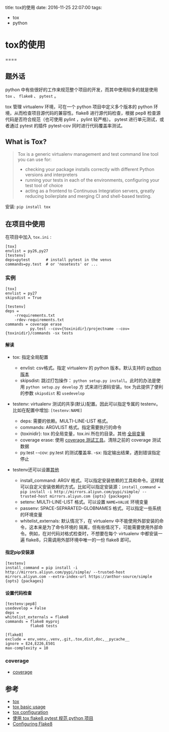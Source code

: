 title: tox的使用
date: 2016-11-25 22:07:00
tags:
- tox
- python

# tox的使用
====

## 题外话

python 中有些很好的工作来规范整个项目的开发，而其中使用较多的就是使用 `tox` 、 `flake8` 、 `pytest` 。

tox 管理 virtualenv 环境，可在一个 python 项目中定义多个版本的 python 环境，从而检查项目源代码的兼容性。flake8 进行源代码检查，根据 pep8 检查源代码是否符合规范（也可使用 pylint ，pylint 较严格）。 pytest 进行单元测试，或者通过 pytest 的插件 pytest-cov 同时进行代码覆盖率测试。


## What is Tox?

> Tox is a generic virtualenv management and test command line tool you can use for:
>
> * checking your package installs correctly with different Python versions and interpreters
> * running your tests in each of the environments, configuring your test tool of choice
> * acting as a frontend to Continuous Integration servers, greatly reducing boilerplate and merging CI and shell-based testing.


安装: `pip install tox`


## 在项目中使用

在项目中加入 `tox.ini` :

    [tox]
    envlist = py26,py27
    [testenv]
    deps=pytest       # install pytest in the venvs
    commands=py.test  # or 'nosetests' or ...

### 实例

    [tox]
    envlist = py27
    skipsdist = True
    
    [testenv]
    deps =
        -rrequirements.txt
        -rdev-requirements.txt
    commands = coverage erase
               py.test --cov={toxinidir}/projectname --cov={toxinidir}/commands -sx tests

#### 解读

* tox: 指定全局配置

    * envlist: csv格式。指定 virtualenv 的 python 版本。默认支持的 [python版本](https://tox.readthedocs.io/en/latest/example/basic.html#a-simple-tox-ini-default-environments)
    * skipsdist: 跳过打包操作： `python setup.py install`。此时的办法是使用 `python setup.py develop` 方
      式来进行源码安装。tox 为此提供了便利的参数 `skipsdist` 和 `usedevelop`

* testenv: virtualenv 测试的共享(默认)配置。因此可以指定专属的 testenv。比如在配置中增加: `[testenv:NAME]`

    * deps: 需要的依赖。MULTI-LINE-LIST 格式。
    * commands: ARGVLIST 格式。指定需要执行的命令
    * {toxinidir}: tox 的全局变量，tox.ini 所在的目录。其他 [全局变量](https://tox.readthedocs.io/en/latest/config.html#globally-available-substitutions)
    * coverage erase: 使用 [coverage 测试工具](http://coverage.readthedocs.io/en/coverage-4.2/index.html)。清除之前的 coverage 测试数据
    * py.test --cov: py.test 的测试覆盖率. -sx: 指定输出结果，遇到错误指定停止

* testenv还可以设置[其他](https://tox.readthedocs.io/en/latest/config.html#virtualenv-test-environment-settings)

    * install_command: ARGV 格式。可以指定安装依赖的工具和命令。这样就可以自定义安装依赖的方式。比如可以指定安装源：`install_command = pip install -i http://mirrors.aliyun.com/pypi/simple/ --trusted-host mirrors.aliyun.com {opts} {packages}`
    * setenv: MULTI-LINE-LIST 格式。可以设置 `NAME=VALUE` 环境变量
    * passenv: SPACE-SEPARATED-GLOBNAMES 格式。可以指定一些系统的环境变量
    * whitelist_externals: 默认情况下，在 virtualenv 中不能使用外部安装的命令，这本来是为了命令环境的
      隔离，但有些情况下，可能需要使用外部命令。例如，在对代码对格式检查时，不想要在每个 virtualenv 中都安装一遍 flake8，只需调用外部环境中唯一的一份 flake8 即可。



#### 指定pip安装源

```
[testenv]
install_command = pip install -i http://mirrors.aliyun.com/pypi/simple/ --trusted-host mirrors.aliyun.com --extra-index-url https://anthor-source/simple {opts} {packages}
```





#### 设置代码检查

    [testenv:pep8]
    usedevelop = False
    deps =
    whitelist_externals = flake8
    commands = flake8 myproj
               flake8 tests
               
    [flake8]
    exclude = env,venv,.venv,.git,.tox,dist,doc,__pycache__
    ignore = E24,E226,E501
    max-complexity = 10


### coverage

* [coverage](coverage.md) 

    
## 参考

* [tox](https://github.com/tox-dev/tox)
* [tox basic usage](https://tox.readthedocs.io/en/latest/example/basic.html)
* [tox configuration](https://tox.readthedocs.io/en/latest/config.html)
* [使用 tox flake8 pytest 规范 python 项目](http://www.cnblogs.com/fengyc/p/5803798.html)
* [Configuring Flake8](http://flake8.pycqa.org/en/latest/user/configuration.html)